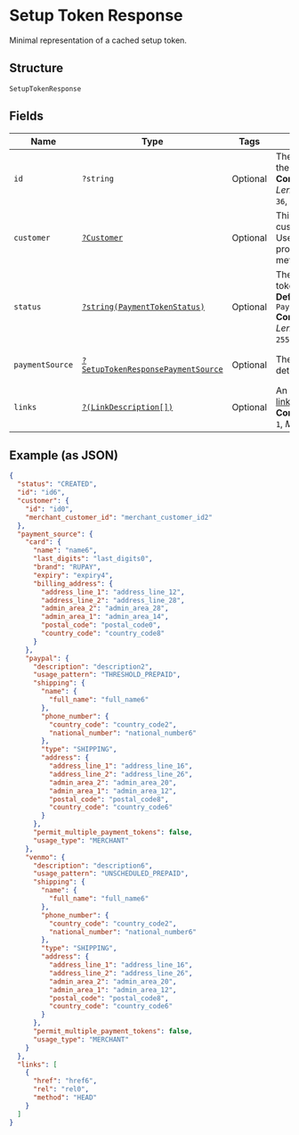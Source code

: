
# Setup Token Response

Minimal representation of a cached setup token.

## Structure

`SetupTokenResponse`

## Fields

| Name | Type | Tags | Description | Getter | Setter |
|  --- | --- | --- | --- | --- | --- |
| `id` | `?string` | Optional | The PayPal-generated ID for the vault token.<br>**Constraints**: *Minimum Length*: `1`, *Maximum Length*: `36`, *Pattern*: `^[0-9a-zA-Z_-]+$` | getId(): ?string | setId(?string id): void |
| `customer` | [`?Customer`](../../doc/models/customer.md) | Optional | This object defines a customer in your system. Use it to manage customer profiles, save payment methods and contact details. | getCustomer(): ?Customer | setCustomer(?Customer customer): void |
| `status` | [`?string(PaymentTokenStatus)`](../../doc/models/payment-token-status.md) | Optional | The status of the payment token.<br>**Default**: `PaymentTokenStatus::CREATED`<br>**Constraints**: *Minimum Length*: `1`, *Maximum Length*: `255`, *Pattern*: `^[0-9A-Z_]+$` | getStatus(): ?string | setStatus(?string status): void |
| `paymentSource` | [`?SetupTokenResponsePaymentSource`](../../doc/models/setup-token-response-payment-source.md) | Optional | The setup payment method details. | getPaymentSource(): ?SetupTokenResponsePaymentSource | setPaymentSource(?SetupTokenResponsePaymentSource paymentSource): void |
| `links` | [`?(LinkDescription[])`](../../doc/models/link-description.md) | Optional | An array of related [HATEOAS links](/api/rest/responses/#hateoas).<br>**Constraints**: *Minimum Items*: `1`, *Maximum Items*: `32` | getLinks(): ?array | setLinks(?array links): void |

## Example (as JSON)

```json
{
  "status": "CREATED",
  "id": "id6",
  "customer": {
    "id": "id0",
    "merchant_customer_id": "merchant_customer_id2"
  },
  "payment_source": {
    "card": {
      "name": "name6",
      "last_digits": "last_digits0",
      "brand": "RUPAY",
      "expiry": "expiry4",
      "billing_address": {
        "address_line_1": "address_line_12",
        "address_line_2": "address_line_28",
        "admin_area_2": "admin_area_28",
        "admin_area_1": "admin_area_14",
        "postal_code": "postal_code0",
        "country_code": "country_code8"
      }
    },
    "paypal": {
      "description": "description2",
      "usage_pattern": "THRESHOLD_PREPAID",
      "shipping": {
        "name": {
          "full_name": "full_name6"
        },
        "phone_number": {
          "country_code": "country_code2",
          "national_number": "national_number6"
        },
        "type": "SHIPPING",
        "address": {
          "address_line_1": "address_line_16",
          "address_line_2": "address_line_26",
          "admin_area_2": "admin_area_20",
          "admin_area_1": "admin_area_12",
          "postal_code": "postal_code8",
          "country_code": "country_code6"
        }
      },
      "permit_multiple_payment_tokens": false,
      "usage_type": "MERCHANT"
    },
    "venmo": {
      "description": "description6",
      "usage_pattern": "UNSCHEDULED_PREPAID",
      "shipping": {
        "name": {
          "full_name": "full_name6"
        },
        "phone_number": {
          "country_code": "country_code2",
          "national_number": "national_number6"
        },
        "type": "SHIPPING",
        "address": {
          "address_line_1": "address_line_16",
          "address_line_2": "address_line_26",
          "admin_area_2": "admin_area_20",
          "admin_area_1": "admin_area_12",
          "postal_code": "postal_code8",
          "country_code": "country_code6"
        }
      },
      "permit_multiple_payment_tokens": false,
      "usage_type": "MERCHANT"
    }
  },
  "links": [
    {
      "href": "href6",
      "rel": "rel0",
      "method": "HEAD"
    }
  ]
}
```

